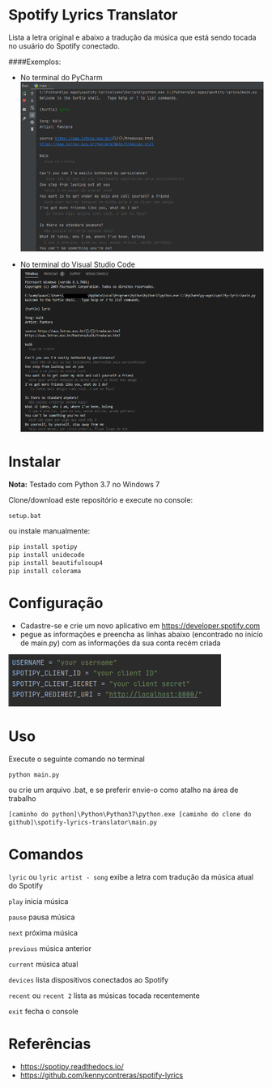 # Spotify Lyrics Translator
Lista a letra original e abaixo a tradução da música que está sendo tocada no usuário do Spotify conectado.

####Exemplos:

* No terminal do PyCharm
![alt text](./README_pycharm.PNG "Image Console PyCharm")

* No terminal do Visual Studio Code
![visualstudiocode](./README_visualstudiocode.PNG "Image Console Visual Studio Code")

# Instalar
**Nota:** Testado com Python 3.7 no Windows 7 

Clone/download este repositório e execute no console:
```
setup.bat
```
ou instale manualmente:
```
pip install spotipy
pip install unidecode
pip install beautifulsoup4
pip install colorama
```

# Configuração

* Cadastre-se e crie um novo aplicativo em https://developer.spotify.com
* pegue as informações e preencha as linhas abaixo (encontrado no inícío de main.py) com as informações da sua conta recém criada

![config](./README_config.PNG "Image Config")

# Uso
Execute o seguinte comando no terminal 
```
python main.py
```
ou crie um arquivo .bat, e se preferir envie-o como atalho na área de trabalho
```
[caminho do python]\Python\Python37\python.exe [caminho do clone do github]\spotify-lyrics-translator\main.py
```

# Comandos

```lyric``` ou ```lyric artist - song``` exibe a letra com tradução da música atual do Spotify

```play``` inicia música

```pause``` pausa música

```next``` próxima música

```previous``` música anterior

```current``` música atual

```devices``` lista dispositivos conectados ao Spotify

```recent``` ou ```recent 2``` lista as músicas tocada recentemente

```exit``` fecha o console

# Referências

* https://spotipy.readthedocs.io/
* https://github.com/kennycontreras/spotify-lyrics
